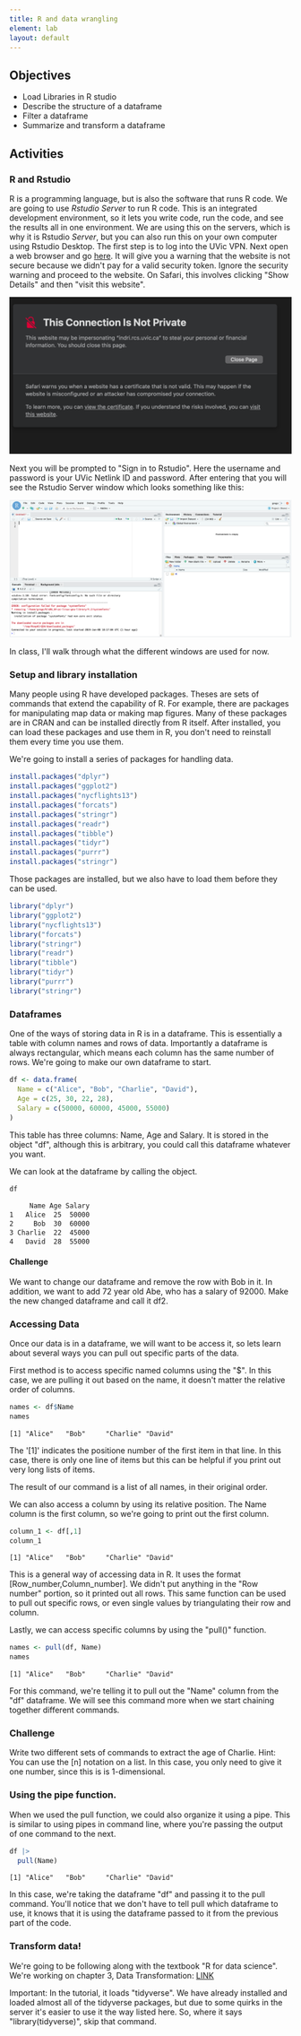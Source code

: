 ```yaml
---
title: R and data wrangling
element: lab
layout: default
---
```


## Objectives

- Load Libraries in R studio
- Describe the structure of a dataframe
- Filter a dataframe
- Summarize and transform a dataframe

## Activities

### R and Rstudio

R is a programming language, but is also the software that runs R code. 
We are going to use <i>Rstudio Server</i> to run R code. This is an
integrated development environment, so it lets you write code, run the code,
and see the results all in one environment. We are using this on the servers,
which is why it is Rstudio <i>Server</i>, but you can also run this on your own
computer using Rstudio Desktop. The first step is to log into the UVic VPN. 
Next open a web browser and go [here](https://indri.rcs.uvic.ca/). It will
give you a warning that the website is not secure because we didn't pay 
for a valid security token. Ignore the security warning and proceed to the website.
On Safari, this involves clicking "Show Details" and then "visit this website". 

![](figs/private_connection.png)

Next you will be prompted to "Sign in to Rstudio". Here the username and password
is your UVic Netlink ID and password. After entering that you will see the Rstudio
Server window which looks something like this:

![](figs/rstudio_server.png)

In class, I'll walk through what the different windows are used for now.

### Setup and library installation
Many people using R have developed packages. Theses are sets of commands that extend
the capability of R. For example, there are packages for manipulating map data 
or making map figures. Many of these packages are in CRAN and can be installed
directly from R itself. After installed, you can load these packages and use them in R, 
you don't need to reinstall them every time you use them.

We're going to install a series of packages for handling data. 
```R
install.packages("dplyr")
install.packages("ggplot2")
install.packages("nycflights13")
install.packages("forcats")
install.packages("stringr")
install.packages("readr")
install.packages("tibble")
install.packages("tidyr")
install.packages("purrr")
install.packages("stringr")

```

Those packages are installed, but we also have to load them before they can be used.

```R
library("dplyr")
library("ggplot2")
library("nycflights13")
library("forcats")
library("stringr")
library("readr")
library("tibble")
library("tidyr")
library("purrr")
library("stringr")
```

### Dataframes

One of the ways of storing data in R is in a dataframe. This is essentially a table with column names
and rows of data. Importantly a dataframe is always rectangular, which means each column has the same
number of rows. We're going to make our own dataframe to start.

```R
df <- data.frame(
  Name = c("Alice", "Bob", "Charlie", "David"),
  Age = c(25, 30, 22, 28),
  Salary = c(50000, 60000, 45000, 55000)
)
```

This table has three columns: Name, Age and Salary. It is stored in the object "df", although this
is arbitrary, you could call this dataframe whatever you want. 

We can look at the dataframe by calling the object.

```R
df
```

```output
     Name Age Salary
1   Alice  25  50000
2     Bob  30  60000
3 Charlie  22  45000
4   David  28  55000
```

#### Challenge

We want to change our dataframe and remove the row with Bob in it. In addition,
we want to add 72 year old Abe, who has a salary of 92000. Make the new changed dataframe
and call it df2.


### Accessing Data

Once our data is in a dataframe, we will want to be access it, so lets learn about several ways you
can pull out specific parts of the data.

First method is to access specific named columns using the "$". In this case, we are pulling it out based on
the name, it doesn't matter the relative order of columns.

```R
names <- df$Name
names
```

```output
[1] "Alice"   "Bob"     "Charlie" "David"
```

The '[1]' indicates the positione number of the first item in that line. In this case,
there is only one line of items but this can be helpful if you print out very long 
lists of items. 

The result of our command is a list of all names, in their original order. 

We can also access a column by using its relative position. The Name column is the first 
column, so we're going to print out the first column.

```R
column_1 <- df[,1]
column_1
```

```output
[1] "Alice"   "Bob"     "Charlie" "David"
```

This is a general way of accessing data in R. It uses the format [Row_number,Column_number]. 
We didn't put anything in the "Row number" portion, so it printed out all rows. This same function
can be used to pull out specific rows, or even single values by triangulating their row and column.


Lastly, we can access specific columns by using the "pull()" function.

```R
names <- pull(df, Name)
names
```
```output
[1] "Alice"   "Bob"     "Charlie" "David"
```

For this command, we're telling it to pull out the "Name" column from the "df" dataframe. 
We will see this command more when we start chaining together different commands.

### Challenge

Write two different sets of commands to extract the age of Charlie. 
Hint: You can use the [n] notation on a list. In this case, you only need to give it
one number, since this is is 1-dimensional.


### Using the pipe function.

When we used the pull function, we could also organize it using a pipe. This
is similar to using pipes in command line, where you're passing the output
of one command to the next.

```R
df |>
  pull(Name)

```
```output
[1] "Alice"   "Bob"     "Charlie" "David"
```

In this case, we're taking the dataframe "df" and passing it to the pull command.
You'll notice that we don't have to tell pull which dataframe to use, it knows that it is
using the dataframe passed to it from the previous part of the code.

### Transform data!

We're going to be following along with the textbook "R for data science". We're working on 
chapter 3, Data Transformation: [LINK](https://r4ds.hadley.nz/data-transform)

Important: In the tutorial, it loads "tidyverse". We have already installed and loaded
almost all of the tidyverse packages, but due to some quirks in the server it's easier
to use it the way listed here. So, where it says "library(tidyverse)", skip that command.









